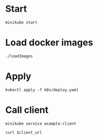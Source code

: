 # Start
```
minikube start
```

# Load docker images
```
./loadImages
```

# Apply
```
kubectl apply -f k8s/deploy.yaml
```

# Call client
```
minikube service example-client

curl $client_url
```
